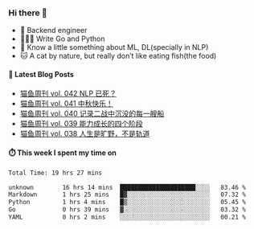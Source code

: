 ### Hi there 👋

- 🔧 Backend engineer
- 👨🏻‍💻 Write Go and Python
- 🔭 Know a little something about ML, DL(specially in NLP)
- 🐱 A cat by nature, but really don’t like eating fish(the food)

#### 📖 Latest Blog Posts
<!-- BLOG-POST-LIST:START -->
- [猫鱼周刊 vol. 042 NLP 已死？](https://ameow.xyz/archives/weekly-042)
- [猫鱼周刊 vol. 041 中秋快乐！](https://ameow.xyz/archives/weekly-041)
- [猫鱼周刊 vol. 040 记录二战中沉没的每一艘船](https://ameow.xyz/archives/weekly-040)
- [猫鱼周刊 vol. 039 能力成长的四个阶段](https://ameow.xyz/archives/weekly-039)
- [猫鱼周刊 vol. 038 人生是旷野，不是轨道](https://ameow.xyz/archives/weekly-038)
<!-- BLOG-POST-LIST:END -->

#### ⏱️ This week I spent my time on
<!--START_SECTION:waka-->

```txt
Total Time: 19 hrs 27 mins

unknown        16 hrs 14 mins  █████████████████████░░░░   83.46 %
Markdown       1 hrs 25 mins   █▓░░░░░░░░░░░░░░░░░░░░░░░   07.32 %
Python         1 hrs 4 mins    █▒░░░░░░░░░░░░░░░░░░░░░░░   05.45 %
Go             0 hrs 39 mins   ▓░░░░░░░░░░░░░░░░░░░░░░░░   03.32 %
YAML           0 hrs 2 mins    ░░░░░░░░░░░░░░░░░░░░░░░░░   00.21 %
```

<!--END_SECTION:waka-->

<!--
**LeslieLeung/LeslieLeung** is a ✨ _special_ ✨ repository because its `README.md` (this file) appears on your GitHub profile.

Here are some ideas to get you started:

- 🔭 I’m currently working on ...
- 🌱 I’m currently learning ...
- 👯 I’m looking to collaborate on ...
- 🤔 I’m looking for help with ...
- 💬 Ask me about ...
- 📫 How to reach me: ...
- 😄 Pronouns: ...
- ⚡ Fun fact: ...
-->
